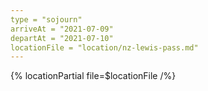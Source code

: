 ```yaml
---
type = "sojourn"
arriveAt = "2021-07-09"
departAt = "2021-07-10"
locationFile = "location/nz-lewis-pass.md"
---
```


{% locationPartial file=$locationFile /%}
